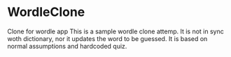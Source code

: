 # WordleClone
Clone for wordle app
This is a sample wordle clone attemp. It is not in sync woth dictionary, nor it updates the word to be guessed. It is based on normal assumptions and hardcoded quiz.
